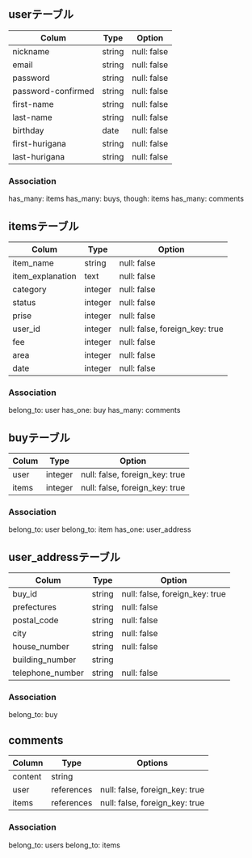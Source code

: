 ## userテーブル
| Colum              | Type     | Option      |
|--------------------|----------|-------------|
| nickname           |string    | null: false |
| email              |string    | null: false |
| password           |string    | null: false |
| password-confirmed |string    | null: false |
| first-name         |string    | null: false |
| last-name          |string    | null: false |
| birthday           |date      | null: false |
| first-hurigana     |string    | null: false |
| last-hurigana      |string    | null: false |

### Association
has_many: items
has_many: buys, though: items
has_many: comments

## itemsテーブル
| Colum            | Type     | Option                         |
|------------------|----------|--------------------------------|
|item_name         |string    | null: false                    |
|item_explanation  |text      | null: false                    |
|category          |integer   | null: false                    |
|status            |integer   | null: false                    |
|prise             |integer   | null: false                    |
|user_id           |integer   | null: false, foreign_key: true |
|fee               |integer   | null: false                    |
|area              |integer   | null: false                    |
|date              |integer   | null: false                    |

### Association
belong_to: user
has_one: buy
has_many: comments

## buyテーブル
| Colum  | Type     | Option                         |
|--------|----------|--------------------------------|
| user   | integer  | null: false, foreign_key: true |
| items  | integer  | null: false, foreign_key: true |

### Association
belong_to: user
belong_to: item
has_one: user_address

## user_addressテーブル
| Colum            | Type     | Option                         |
|------------------|----------|--------------------------------|
| buy_id           | string   | null: false, foreign_key: true |
| prefectures      | string   | null: false                    |
| postal_code      | string   | null: false                    |
| city             | string   | null: false                    |
| house_number     | string   | null: false                    |
| building_number  | string   |                                |
| telephone_number | string   | null: false                    |

### Association
belong_to: buy

## comments 
| Column  | Type       | Options                        |
| ------- | ---------- | ------------------------------ |
| content | string     |                                |
| user    | references | null: false, foreign_key: true |
| items   | references | null: false, foreign_key: true |

### Association
belong_to: users
belong_to: items